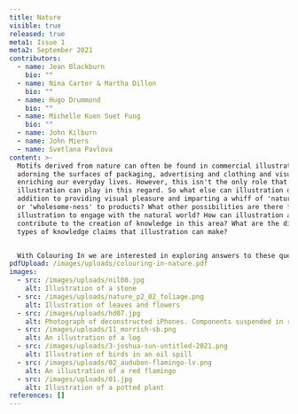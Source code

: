 ```yaml
---
title: Nature
visible: true
released: true
meta1: Issue 1
meta2: September 2021
contributors:
  - name: Jean Blackburn
    bio: ""
  - name: Nina Carter & Martha Dillon
    bio: ""
  - name: Hugo Drummond
    bio: ""
  - name: Michelle Kuen Suet Fung
    bio: ""
  - name: John Kilburn
  - name: John Miers
  - name: Svetlana Pavlova
content: >-
  Motifs derived from nature can often be found in commercial illustration,
  adorning the surfaces of packaging, advertising and clothing and visually
  enriching our everyday lives. However, this isn't the only role that
  illustration can play in this regard. So what else can illustration do, in
  addition to providing visual pleasure and imparting a whiff of 'natural-ness'
  or 'wholesome-ness' to products? What other possibilities are there for
  illustration to engage with the natural world? How can illustration actually
  contribute to the creation of knowledge in this area? What are the different
  types of knowledge claims that illustration can make? 


  With Colouring In we are interested in exploring answers to these questions, and are concerned with illustrative practices that intervene within conversations concerning the natural world.
pdfUpload: /images/uploads/colouring-in-nature.pdf
images:
  - src: /images/uploads/nil08.jpg
    alt: Illustration of a stone
  - src: /images/uploads/nature_p2_02_foliage.png
    alt: Illustration of leaves and flowers
  - src: /images/uploads/hd07.jpg
    alt: Photograph of deconstructed iPhones. Components suspended in resin.
  - src: /images/uploads/11_morrish-sb.png
    alt: An illustration of a log
  - src: /images/uploads/3-joshua-sun-untitled-2021.png
    alt: Illustration of birds in an oil spill
  - src: /images/uploads/02_audubon-flamingo-lv.png
    alt: An illustration of a red flamingo
  - src: /images/uploads/01.jpg
    alt: Illustration of a potted plant
references: []
---
```

